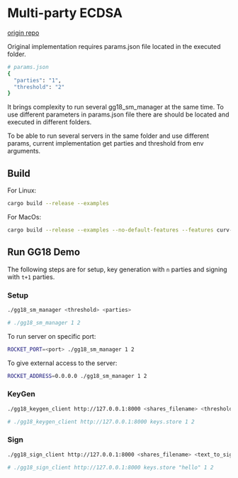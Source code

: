# Multi-party ECDSA

[origin repo](https://github.com/ZenGo-X/multi-party-ecdsa)

Original implementation requires params.json file located in the executed folder.



```bash
# params.json 
{
  "parties": "1",
  "threshold": "2"
}
```
It brings complexity to run several gg18_sm_manager at the same time. To use different parameters in params.json file there are should be located and executed in different folders.


To be able to run several servers in the same folder and use different params, current implementation get parties and threshold from env arguments. 

## Build 

For Linux:
```bash
cargo build --release --examples
```

For MacOs:
```bash
cargo build --release --examples --no-default-features --features curv-kzen/num-bigint
```
## Run GG18 Demo

The following steps are for setup, key generation with `n` parties and signing with `t+1` parties.

### Setup


```bash
./gg18_sm_manager <threshold> <parties>

# ./gg18_sm_manager 1 2 
```

To run server on specific port:
```bash
ROCKET_PORT=<port> ./gg18_sm_manager 1 2 
```

To give external access to the server:
```bash
ROCKET_ADDRESS=0.0.0.0 ./gg18_sm_manager 1 2 
```


### KeyGen

```bash
./gg18_keygen_client http://127.0.0.1:8000 <shares_filename> <threshold> <parties>

# ./gg18_keygen_client http://127.0.0.1:8000 keys.store 1 2 
```

### Sign


```bash
./gg18_sign_client http://127.0.0.1:8000 <shares_filename> <text_to_sign> <threshold> <parties>

# ./gg18_sign_client http://127.0.0.1:8000 keys.store "hello" 1 2 

```
